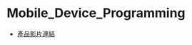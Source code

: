 # Mobile_Device_Programming
- [產品影片連結](https://drive.google.com/drive/folders/1xwnbe7bnKAUuV48cmQks3zWLpQtTDIKr?usp=sharing)
